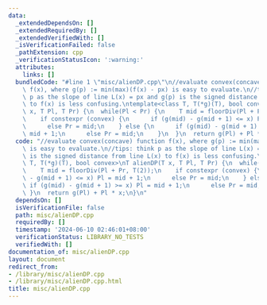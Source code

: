 ```yaml
---
data:
  _extendedDependsOn: []
  _extendedRequiredBy: []
  _extendedVerifiedWith: []
  _isVerificationFailed: false
  _pathExtension: cpp
  _verificationStatusIcon: ':warning:'
  attributes:
    links: []
  bundledCode: "#line 1 \"misc/alienDP.cpp\"\n//evaluate convex(concave) function\
    \ f(x), where g(p) := min(max)(f(x) - px) is easy to evaluate.\n//tips: think\
    \ p as the slope of line L(x) = px and g(p) is the signed distance from line L(x)\
    \ to f(x) is less confusing.\ntemplate<class T, T(*g)(T), bool convex>\nT alienDP(T\
    \ x, T Pl, T Pr) {\n  while(Pl < Pr) {\n    T mid = floorDiv(Pl + Pr, T(2));\n\
    \    if constexpr (convex) {\n      if (g(mid) - g(mid + 1) <= x) Pl = mid + 1;\n\
    \      else Pr = mid;\n    } else {\n      if (g(mid) - g(mid + 1) >= x) Pl =\
    \ mid + 1;\n      else Pr = mid;\n    }\n  }\n  return g(Pl) + Pl * x;\n}\n"
  code: "//evaluate convex(concave) function f(x), where g(p) := min(max)(f(x) - px)\
    \ is easy to evaluate.\n//tips: think p as the slope of line L(x) = px and g(p)\
    \ is the signed distance from line L(x) to f(x) is less confusing.\ntemplate<class\
    \ T, T(*g)(T), bool convex>\nT alienDP(T x, T Pl, T Pr) {\n  while(Pl < Pr) {\n\
    \    T mid = floorDiv(Pl + Pr, T(2));\n    if constexpr (convex) {\n      if (g(mid)\
    \ - g(mid + 1) <= x) Pl = mid + 1;\n      else Pr = mid;\n    } else {\n     \
    \ if (g(mid) - g(mid + 1) >= x) Pl = mid + 1;\n      else Pr = mid;\n    }\n \
    \ }\n  return g(Pl) + Pl * x;\n}\n"
  dependsOn: []
  isVerificationFile: false
  path: misc/alienDP.cpp
  requiredBy: []
  timestamp: '2024-06-10 02:46:01+08:00'
  verificationStatus: LIBRARY_NO_TESTS
  verifiedWith: []
documentation_of: misc/alienDP.cpp
layout: document
redirect_from:
- /library/misc/alienDP.cpp
- /library/misc/alienDP.cpp.html
title: misc/alienDP.cpp
---
```

